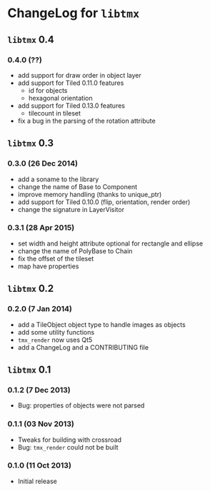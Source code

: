 # ChangeLog for `libtmx`

## `libtmx` 0.4

### 0.4.0 (??)

- add support for draw order in object layer
- add support for Tiled 0.11.0 features
  - id for objects
  - hexagonal orientation
- add support for Tiled 0.13.0 features
  - tilecount in tileset
- fix a bug in the parsing of the rotation attribute


## `libtmx` 0.3

### 0.3.0 (26 Dec 2014)

- add a soname to the library
- change the name of Base to Component
- improve memory handling (thanks to unique_ptr)
- add support for Tiled 0.10.0 (flip, orientation, render order)
- change the signature in LayerVisitor

### 0.3.1 (28 Apr 2015)

- set width and height attribute optional for rectangle and ellipse
- change the name of PolyBase to Chain
- fix the offset of the tileset
- map have properties

## `libtmx` 0.2

### 0.2.0 (7 Jan 2014)

- add a TileObject object type to handle images as objects
- add some utility functions
- `tmx_render` now uses Qt5
- add a ChangeLog and a CONTRIBUTING file

## `libtmx` 0.1

### 0.1.2 (7 Dec 2013)

- Bug: properties of objects were not parsed

### 0.1.1 (03 Nov 2013)

- Tweaks for building with crossroad
- Bug: `tmx_render` could not be built

### 0.1.0 (11 Oct 2013)

- Initial release
